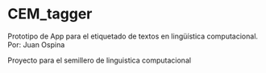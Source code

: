 # CEM_tagger
Prototipo de App para el etiquetado de textos en lingüística computacional.
Por: Juan Ospina

Proyecto para el semillero de linguistica computacional
